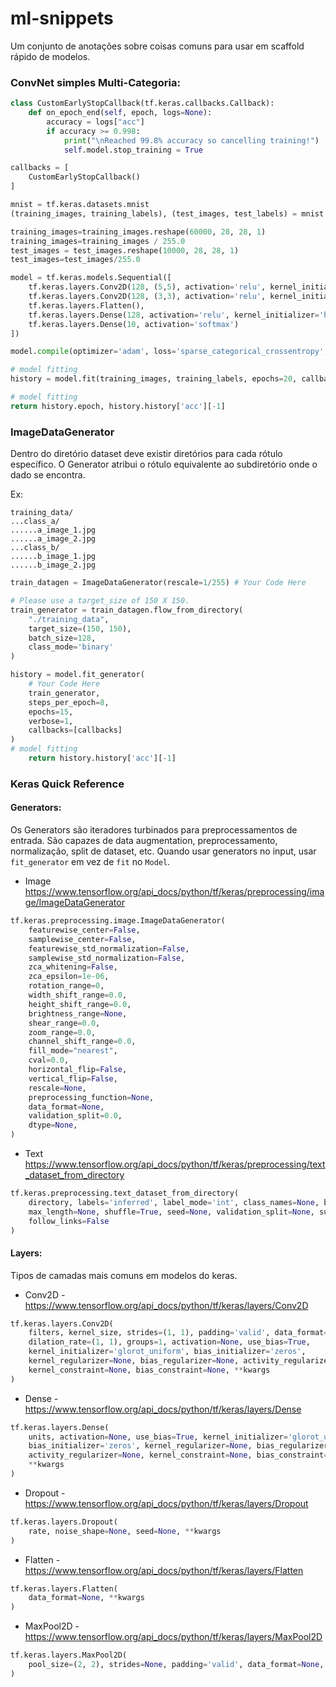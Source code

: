 # ml-snippets

Um conjunto de anotações sobre coisas comuns para usar em scaffold rápido de modelos.

### ConvNet simples Multi-Categoria: ###

```python
class CustomEarlyStopCallback(tf.keras.callbacks.Callback):
    def on_epoch_end(self, epoch, logs=None): 
        accuracy = logs["acc"]
        if accuracy >= 0.998:
            print("\nReached 99.8% accuracy so cancelling training!")
            self.model.stop_training = True

callbacks = [
    CustomEarlyStopCallback()
]

mnist = tf.keras.datasets.mnist
(training_images, training_labels), (test_images, test_labels) = mnist.load_data(path=path)

training_images=training_images.reshape(60000, 28, 28, 1)
training_images=training_images / 255.0
test_images = test_images.reshape(10000, 28, 28, 1)
test_images=test_images/255.0

model = tf.keras.models.Sequential([
    tf.keras.layers.Conv2D(128, (5,5), activation='relu', kernel_initializer='he_uniform', input_shape=(28, 28, 1)),
    tf.keras.layers.Conv2D(128, (3,3), activation='relu', kernel_initializer='he_uniform'),
    tf.keras.layers.Flatten(),
    tf.keras.layers.Dense(128, activation='relu', kernel_initializer='he_uniform'),
    tf.keras.layers.Dense(10, activation='softmax')
])

model.compile(optimizer='adam', loss='sparse_categorical_crossentropy', metrics=['accuracy'])

# model fitting
history = model.fit(training_images, training_labels, epochs=20, callbacks=callbacks)

# model fitting
return history.epoch, history.history['acc'][-1]
```

### ImageDataGenerator ###

Dentro do diretório dataset deve existir diretórios para cada rótulo específico.
O Generator atribui o rótulo equivalente ao subdiretório onde o dado se encontra.

Ex:
```
training_data/
...class_a/
......a_image_1.jpg
......a_image_2.jpg
...class_b/
......b_image_1.jpg
......b_image_2.jpg
```

```python
train_datagen = ImageDataGenerator(rescale=1/255) # Your Code Here

# Please use a target_size of 150 X 150.
train_generator = train_datagen.flow_from_directory(
    "./training_data",
    target_size=(150, 150),
    batch_size=128,
    class_mode='binary'
)

history = model.fit_generator(
    # Your Code Here
    train_generator,
    steps_per_epoch=8,  
    epochs=15,
    verbose=1,
    callbacks=[callbacks]
)
# model fitting
    return history.history['acc'][-1]
```

### Keras Quick Reference ###

#### Generators: ####

Os Generators são iteradores turbinados para preprocessamentos de entrada. São capazes de data augmentation, preprocessamento, normalização, split de dataset, etc. Quando usar generators no input, usar `fit_generator` em vez de `fit` no `Model`.

* Image https://www.tensorflow.org/api_docs/python/tf/keras/preprocessing/image/ImageDataGenerator

```python
tf.keras.preprocessing.image.ImageDataGenerator(
    featurewise_center=False,
    samplewise_center=False,
    featurewise_std_normalization=False,
    samplewise_std_normalization=False,
    zca_whitening=False,
    zca_epsilon=1e-06,
    rotation_range=0,
    width_shift_range=0.0,
    height_shift_range=0.0,
    brightness_range=None,
    shear_range=0.0,
    zoom_range=0.0,
    channel_shift_range=0.0,
    fill_mode="nearest",
    cval=0.0,
    horizontal_flip=False,
    vertical_flip=False,
    rescale=None,
    preprocessing_function=None,
    data_format=None,
    validation_split=0.0,
    dtype=None,
)
```

* Text https://www.tensorflow.org/api_docs/python/tf/keras/preprocessing/text_dataset_from_directory

```python
tf.keras.preprocessing.text_dataset_from_directory(
    directory, labels='inferred', label_mode='int', class_names=None, batch_size=32,
    max_length=None, shuffle=True, seed=None, validation_split=None, subset=None,
    follow_links=False
)

```

#### Layers: ####

Tipos de camadas mais comuns em modelos do keras.

* Conv2D - https://www.tensorflow.org/api_docs/python/tf/keras/layers/Conv2D

```python
tf.keras.layers.Conv2D(
    filters, kernel_size, strides=(1, 1), padding='valid', data_format=None,
    dilation_rate=(1, 1), groups=1, activation=None, use_bias=True,
    kernel_initializer='glorot_uniform', bias_initializer='zeros',
    kernel_regularizer=None, bias_regularizer=None, activity_regularizer=None,
    kernel_constraint=None, bias_constraint=None, **kwargs
)
```

* Dense - https://www.tensorflow.org/api_docs/python/tf/keras/layers/Dense

```python
tf.keras.layers.Dense(
    units, activation=None, use_bias=True, kernel_initializer='glorot_uniform',
    bias_initializer='zeros', kernel_regularizer=None, bias_regularizer=None,
    activity_regularizer=None, kernel_constraint=None, bias_constraint=None,
    **kwargs
)
```

* Dropout - https://www.tensorflow.org/api_docs/python/tf/keras/layers/Dropout

```python
tf.keras.layers.Dropout(
    rate, noise_shape=None, seed=None, **kwargs
)
```


* Flatten - https://www.tensorflow.org/api_docs/python/tf/keras/layers/Flatten

```python
tf.keras.layers.Flatten(
    data_format=None, **kwargs
)
```

* MaxPool2D - https://www.tensorflow.org/api_docs/python/tf/keras/layers/MaxPool2D

```python
tf.keras.layers.MaxPool2D(
    pool_size=(2, 2), strides=None, padding='valid', data_format=None, **kwargs
)
```
